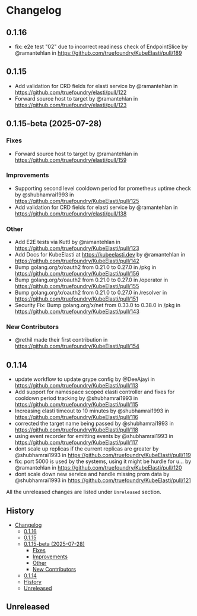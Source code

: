 # Changelog

<!--
    Please refer to https://github.com/truefoundry/KubeElasti/blob/main/CONTRIBUTING.md#Changelog and follow the guidelines before adding a new entry.
-->

## 0.1.16
* fix: e2e test "02" due to incorrect readiness check of EndpointSlice by @ramantehlan in https://github.com/truefoundry/KubeElasti/pull/189


## 0.1.15
* Add validation for CRD fields for elasti service by @ramantehlan in https://github.com/truefoundry/elasti/pull/122
* Forward source host to target by @ramantehlan in https://github.com/truefoundry/elasti/pull/123

## 0.1.15-beta (2025-07-28)

### Fixes
* Forward source host to target by @ramantehlan in https://github.com/truefoundry/elasti/pull/159

### Improvements
* Supporting second level cooldown period for prometheus uptime check by @shubhamrai1993 in https://github.com/truefoundry/KubeElasti/pull/125
* Add validation for CRD fields for elasti service by @ramantehlan in https://github.com/truefoundry/elasti/pull/138

### Other
* Add E2E tests via Kuttl by @ramantehlan in https://github.com/truefoundry/KubeElasti/pull/123
* Add Docs for KubeElasti at https://kubeelasti.dev by @ramantehlan in https://github.com/truefoundry/KubeElasti/pull/142
* Bump golang.org/x/oauth2 from 0.21.0 to 0.27.0 in /pkg in https://github.com/truefoundry/KubeElasti/pull/156
* Bump golang.org/x/oauth2 from 0.21.0 to 0.27.0 in /operator in https://github.com/truefoundry/KubeElasti/pull/155
* Bump golang.org/x/oauth2 from 0.21.0 to 0.27.0 in /resolver in https://github.com/truefoundry/KubeElasti/pull/151
* Security Fix: Bump golang.org/x/net from 0.33.0 to 0.38.0 in /pkg in https://github.com/truefoundry/KubeElasti/pull/143

### New Contributors
* @rethil made their first contribution in https://github.com/truefoundry/KubeElasti/pull/154

## 0.1.14
* update workflow to update grype config by @DeeAjayi in https://github.com/truefoundry/KubeElasti/pull/113
* Add support for namespace scoped elasti controller and fixes for cooldown period tracking by @shubhamrai1993 in https://github.com/truefoundry/KubeElasti/pull/115
* Increasing elasti timeout to 10 minutes by @shubhamrai1993 in https://github.com/truefoundry/KubeElasti/pull/116
* corrected the target name being passed by @shubhamrai1993 in https://github.com/truefoundry/KubeElasti/pull/118
* using event recorder for emitting events by @shubhamrai1993 in https://github.com/truefoundry/KubeElasti/pull/117
* dont scale up replicas if the current replicas are greater by @shubhamrai1993 in https://github.com/truefoundry/KubeElasti/pull/119
* fix: port 5000 is used by the systems, using it might be hurdle for u… by @ramantehlan in https://github.com/truefoundry/KubeElasti/pull/120
* dont scale down new service and handle missing prom data by @shubhamrai1993 in https://github.com/truefoundry/KubeElasti/pull/121

All the unreleased changes are listed under `Unreleased` section.

## History

- [Changelog](#changelog)
  - [0.1.16](#0116)
  - [0.1.15](#0115)
  - [0.1.15-beta (2025-07-28)](#0115-beta-2025-07-28)
    - [Fixes](#fixes)
    - [Improvements](#improvements)
    - [Other](#other)
    - [New Contributors](#new-contributors)
  - [0.1.14](#0114)
  - [History](#history)
  - [Unreleased](#unreleased)

## Unreleased

<!--
    Add new changes here and sort them alphabetically.
Example -
- **General**: Add support for statefulset as a scale target reference ([#10](https://github.com/truefoundry/elasti/pull/10))
-->
